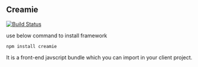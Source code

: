 ## Creamie
[![Build Status](https://travis-ci.org/Haribalajiravi/creamie.svg?branch=master)](https://travis-ci.org/Haribalajiravi/creamie)

use below command to install framework

```npm install creamie```

It is a front-end javscript bundle which you can import in your client project.